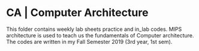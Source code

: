 # CA | Computer Architecture

This folder contains weekly lab sheets practice and in_lab codes. MIPS architecture is used to teach us the fundamentals of Computer architecture. The codes are written in my Fall Semester 2019 (3rd year, 1st sem). 